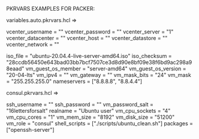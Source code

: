 PKRVARS EXAMPLES FOR PACKER:

variables.auto.pkrvars.hcl =>

vcenter_username   = "<your data>"
vcenter_password   = "<your data>"
vcenter_server     = "<your data>1"
vcenter_datacenter = "<your data>"
vcenter_host       = "<your data>"
vcenter_datastore  = "<your data>"
vcenter_network    = "<your data>"

iso_file            = "ubuntu-20.04.4-live-server-amd64.iso"
iso_checksum        = "28ccdb56450e643bad03bb7bcf7507ce3d8d90e8bf09e38f6bd9ac298a98eaad"
vm_guest_os_member  = "server-amd64"
vm_guest_os_version = "20-04-lts"
vm_ipv4             = "<your data>"
vm_gateway          = "<your data>"
vm_mask_bits        = "24"
vm_mask             = "255.255.255.0"
nameservers         = ["8.8.8.8", "8.8.4.4"]


consul.pkrvars.hcl =>

ssh_username     = "<your data>"
ssh_password     = "<your data>"
vm_password_salt = "16lettersforsalt"
realname         = "Ubuntu user"
vm_cpu_sockets   = "4"
vm_cpu_cores     = "1"
vm_mem_size      = "8192"
vm_disk_size     = "51200"
vm_role          = "consul"
shell_scripts    = ["./scripts/ubuntu_clean.sh"]
packages         = ["openssh-server"]


